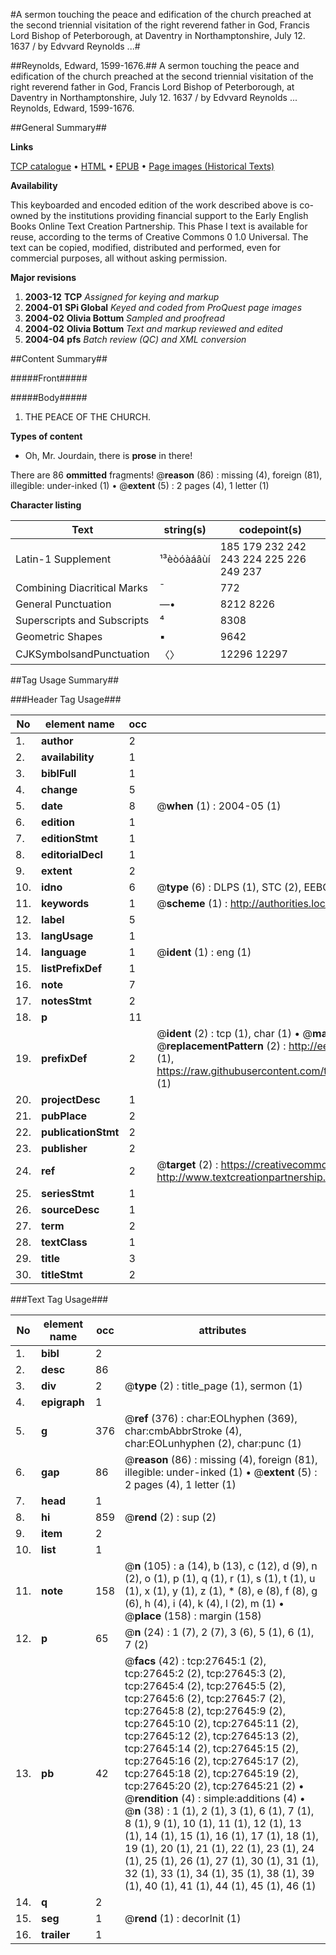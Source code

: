 #A sermon touching the peace and edification of the church preached at the second triennial visitation of the right reverend father in God, Francis Lord Bishop of Peterborough, at Daventry in Northamptonshire, July 12. 1637 / by Edvvard Reynolds ...#

##Reynolds, Edward, 1599-1676.##
A sermon touching the peace and edification of the church preached at the second triennial visitation of the right reverend father in God, Francis Lord Bishop of Peterborough, at Daventry in Northamptonshire, July 12. 1637 / by Edvvard Reynolds ...
Reynolds, Edward, 1599-1676.

##General Summary##

**Links**

[TCP catalogue](http://www.ota.ox.ac.uk/tcp/)  • 
[HTML](http://tei.it.ox.ac.uk/tcp/Texts-HTML/free/A10/A10655.html)  • 
[EPUB](http://tei.it.ox.ac.uk/tcp/Texts-EPUB/free/A10/A10655.epub) • 
[Page images (Historical Texts)](https://data.historicaltexts.jisc.ac.uk/view?pubId=eebo-24415800e&pageId=eebo-24415800e-27645-1)

**Availability**

This keyboarded and encoded edition of the
	       work described above is co-owned by the institutions
	       providing financial support to the Early English Books
	       Online Text Creation Partnership. This Phase I text is
	       available for reuse, according to the terms of Creative
	       Commons 0 1.0 Universal. The text can be copied,
	       modified, distributed and performed, even for
	       commercial purposes, all without asking permission.

**Major revisions**

1. __2003-12__ __TCP__ *Assigned for keying and markup*
1. __2004-01__ __SPi Global__ *Keyed and coded from ProQuest page images*
1. __2004-02__ __Olivia Bottum__ *Sampled and proofread*
1. __2004-02__ __Olivia Bottum__ *Text and markup reviewed and edited*
1. __2004-04__ __pfs__ *Batch review (QC) and XML conversion*

##Content Summary##

#####Front#####

#####Body#####

1. THE PEACE OF THE CHURCH.

**Types of content**

  * Oh, Mr. Jourdain, there is **prose** in there!

There are 86 **ommitted** fragments! 
 @__reason__ (86) : missing (4), foreign (81), illegible: under-inked (1)  •  @__extent__ (5) : 2 pages (4), 1 letter (1)

**Character listing**


|Text|string(s)|codepoint(s)|
|---|---|---|
|Latin-1 Supplement|¹³èòóàáâùí|185 179 232 242 243 224 225 226 249 237|
|Combining             Diacritical Marks|̄|772|
|General Punctuation|—•|8212 8226|
|Superscripts             and Subscripts|⁴|8308|
|Geometric Shapes|▪|9642|
|CJKSymbolsandPunctuation|〈〉|12296 12297|

##Tag Usage Summary##

###Header Tag Usage###

|No|element name|occ|attributes|
|---|---|---|---|
|1.|__author__|2||
|2.|__availability__|1||
|3.|__biblFull__|1||
|4.|__change__|5||
|5.|__date__|8| @__when__ (1) : 2004-05 (1)|
|6.|__edition__|1||
|7.|__editionStmt__|1||
|8.|__editorialDecl__|1||
|9.|__extent__|2||
|10.|__idno__|6| @__type__ (6) : DLPS (1), STC (2), EEBO-CITATION (1), OCLC (1), VID (1)|
|11.|__keywords__|1| @__scheme__ (1) : http://authorities.loc.gov/ (1)|
|12.|__label__|5||
|13.|__langUsage__|1||
|14.|__language__|1| @__ident__ (1) : eng (1)|
|15.|__listPrefixDef__|1||
|16.|__note__|7||
|17.|__notesStmt__|2||
|18.|__p__|11||
|19.|__prefixDef__|2| @__ident__ (2) : tcp (1), char (1)  •  @__matchPattern__ (2) : ([0-9\-]+):([0-9IVX]+) (1), (.+) (1)  •  @__replacementPattern__ (2) : http://eebo.chadwyck.com/downloadtiff?vid=$1&page=$2 (1), https://raw.githubusercontent.com/textcreationpartnership/Texts/master/tcpchars.xml#$1 (1)|
|20.|__projectDesc__|1||
|21.|__pubPlace__|2||
|22.|__publicationStmt__|2||
|23.|__publisher__|2||
|24.|__ref__|2| @__target__ (2) : https://creativecommons.org/publicdomain/zero/1.0/ (1), http://www.textcreationpartnership.org/docs/. (1)|
|25.|__seriesStmt__|1||
|26.|__sourceDesc__|1||
|27.|__term__|2||
|28.|__textClass__|1||
|29.|__title__|3||
|30.|__titleStmt__|2||


###Text Tag Usage###

|No|element name|occ|attributes|
|---|---|---|---|
|1.|__bibl__|2||
|2.|__desc__|86||
|3.|__div__|2| @__type__ (2) : title_page (1), sermon (1)|
|4.|__epigraph__|1||
|5.|__g__|376| @__ref__ (376) : char:EOLhyphen (369), char:cmbAbbrStroke (4), char:EOLunhyphen (2), char:punc (1)|
|6.|__gap__|86| @__reason__ (86) : missing (4), foreign (81), illegible: under-inked (1)  •  @__extent__ (5) : 2 pages (4), 1 letter (1)|
|7.|__head__|1||
|8.|__hi__|859| @__rend__ (2) : sup (2)|
|9.|__item__|2||
|10.|__list__|1||
|11.|__note__|158| @__n__ (105) : a (14), b (13), c (12), d (9), n (2), o (1), p (1), q (1), r (1), s (1), t (1), u (1), x (1), y (1), z (1), * (8), e (8), f (8), g (6), h (4), i (4), k (4), l (2), m (1)  •  @__place__ (158) : margin (158)|
|12.|__p__|65| @__n__ (24) : 1 (7), 2 (7), 3 (6), 5 (1), 6 (1), 7 (2)|
|13.|__pb__|42| @__facs__ (42) : tcp:27645:1 (2), tcp:27645:2 (2), tcp:27645:3 (2), tcp:27645:4 (2), tcp:27645:5 (2), tcp:27645:6 (2), tcp:27645:7 (2), tcp:27645:8 (2), tcp:27645:9 (2), tcp:27645:10 (2), tcp:27645:11 (2), tcp:27645:12 (2), tcp:27645:13 (2), tcp:27645:14 (2), tcp:27645:15 (2), tcp:27645:16 (2), tcp:27645:17 (2), tcp:27645:18 (2), tcp:27645:19 (2), tcp:27645:20 (2), tcp:27645:21 (2)  •  @__rendition__ (4) : simple:additions (4)  •  @__n__ (38) : 1 (1), 2 (1), 3 (1), 6 (1), 7 (1), 8 (1), 9 (1), 10 (1), 11 (1), 12 (1), 13 (1), 14 (1), 15 (1), 16 (1), 17 (1), 18 (1), 19 (1), 20 (1), 21 (1), 22 (1), 23 (1), 24 (1), 25 (1), 26 (1), 27 (1), 30 (1), 31 (1), 32 (1), 33 (1), 34 (1), 35 (1), 38 (1), 39 (1), 40 (1), 41 (1), 44 (1), 45 (1), 46 (1)|
|14.|__q__|2||
|15.|__seg__|1| @__rend__ (1) : decorInit (1)|
|16.|__trailer__|1||
